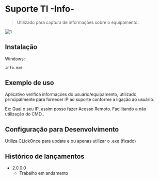 # Suporte TI -Info-

> Utilizado para captura de informações sobre o equipamento.


![1](https://user-images.githubusercontent.com/57644534/70466866-dba0e400-1aa2-11ea-9769-bcd896029fce.PNG)

## Instalação

Windows:

```sh
info.exe
```

## Exemplo de uso

Aplicativo verifica informações do usuário/equipamento, utilizado principalmente para fornecer IP ao suporte conforme a ligação ao usuário.

Ex: Qual o seu IP, assim posso fazer Acesso Remoto. Facilitando a não utilização do CMD..

## Configuração para Desenvolvimento

Utiliza CLickOnce para update e ou apenas utilizar o .exe (fixado)

## Histórico de lançamentos

* 2.0.0.0
    * Trabalho em andamento

